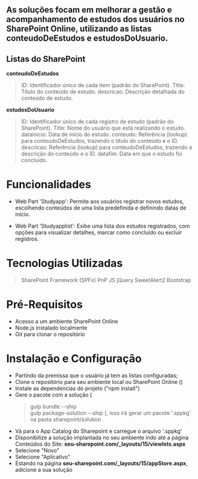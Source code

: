 ## As soluções focam em melhorar a gestão e acompanhamento de estudos dos usuários no SharePoint Online, utilizando as listas conteudoDeEstudos e estudosDoUsuario.

## Listas do SharePoint

**conteudoDeEstudos**
> ID: Identificador único de cada item (padrão do SharePoint).
> Title: Título do conteúdo de estudo.
> descricao: Descrição detalhada do conteúdo de estudo.

**estudosDoUsuario**
> ID: Identificador único de cada registro de estudo (padrão do SharePoint).
> Title: Nome do usuário que está realizando o estudo.
> datainicio: Data de início do estudo.
> conteudo: Referência (lookup) para conteudoDeEstudos, trazendo o título do conteúdo e o ID.
> descricao: Referência (lookup) para conteudoDeEstudos, trazendo a descrição do conteúdo e o ID.
> datafim: Data em que o estudo foi concluído.

# Funcionalidades
- Web Part 'Studyapp': Permite aos usuários registrar novos estudos, escolhendo conteúdos de uma lista predefinida e definindo datas de início.

- Web Part 'Studyapplist': Exibe uma lista dos estudos registrados, com opções para visualizar detalhes, marcar como concluído ou excluir registros.

# Tecnologias Utilizadas
> SharePoint Framework (SPFx)
> PnP JS
> jQuery
> SweetAlert2
> Bootstrap

# Pré-Requisitos
- Acesso a um ambiente SharePoint Online
- Node.js instalado localmente
- Git para clonar o repositório

# Instalação e Configuração
- Partindo da premissa que o usuário já tem as listas configuradas;
- Clone o repositório para seu ambiente local ou SharePoint Online ()
- Instale as dependencias do projeto ("npm install")
- Gere o pacote com a solução (
    > gulp bundle --ship  
    > gulp package-solution --ship
  ), isso irá gerar um pacote '.sppkg' na pasta sharepoint/solution
- Vá para o App Catalog do Sharepoint e carregue o arquivo '.sppkg'
- Disponibilize a solução implantada no seu ambiente indo até a página Conteúdos do Site: **seu-sharepoint.com/_layouts/15/viewlsts.aspx**
- Selecione "Novo"
- Selecione "Aplicativo"
- Estando na página **seu-sharepoint.com/_layouts/15/appStore.aspx**, adicione a sua solução
